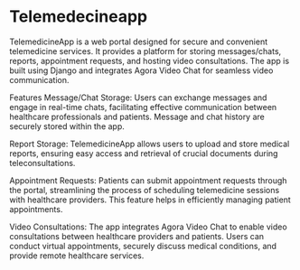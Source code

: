 #   Telemedecineapp


TelemedicineApp is a web portal designed for secure and convenient telemedicine services. It provides a platform for storing messages/chats, reports, appointment requests, and hosting video consultations. The app is built using Django and integrates Agora Video Chat for seamless video communication.

Features
Message/Chat Storage: Users can exchange messages and engage in real-time chats, facilitating effective communication between healthcare professionals and patients. Message and chat history are securely stored within the app.

Report Storage: TelemedicineApp allows users to upload and store medical reports, ensuring easy access and retrieval of crucial documents during teleconsultations.

Appointment Requests: Patients can submit appointment requests through the portal, streamlining the process of scheduling telemedicine sessions with healthcare providers. This feature helps in efficiently managing patient appointments.

Video Consultations: The app integrates Agora Video Chat to enable video consultations between healthcare providers and patients. Users can conduct virtual appointments, securely discuss medical conditions, and provide remote healthcare services.
